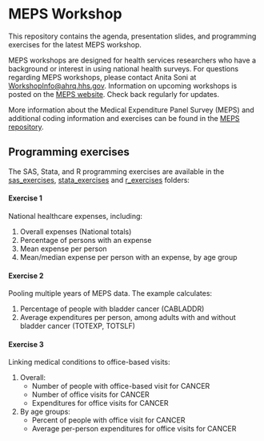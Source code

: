 # MEPS Workshop

This repository contains the agenda, presentation slides, and programming exercises for the latest MEPS workshop.

MEPS workshops are designed for health services researchers who have a background or interest in using national health surveys. For questions regarding MEPS workshops, please contact Anita Soni at [WorkshopInfo@ahrq.hhs.gov](mailto:WorkshopInfo@ahrq.hhs.gov). Information on upcoming workshops is posted on the [MEPS website](https://meps.ahrq.gov/about_meps/workshops_events.jsp). Check back regularly for updates.


More information about the Medical Expenditure Panel Survey (MEPS) and additional coding information and exercises can be found in the [MEPS repository](https://github.com/HHS-AHRQ/MEPS).



## Programming exercises

The SAS, Stata, and R programming exercises are available in the [sas_exercises](sas_exercises),  [stata_exercises](stata_exercises) and [r_exercises](r_exercises) folders:

#### Exercise 1

National healthcare expenses, including:
1. Overall expenses (National totals)
2. Percentage of persons with an expense
3. Mean expense per person
4. Mean/median expense per person with an expense, by age group

#### Exercise 2
Pooling multiple years of MEPS data. The example calculates:
1. Percentage of people with bladder cancer (CABLADDR)
2. Average expenditures per person, among adults with and without bladder cancer (TOTEXP, TOTSLF)


#### Exercise 3
Linking medical conditions to office-based visits: 
1. Overall:
    - Number of people with office-based visit for CANCER
    - Number of office visits for CANCER
    - Expenditures for office visits for CANCER 
2. By age groups:
    - Percent of people with office visit for CANCER
    - Average per-person expenditures for office visits for CANCER
